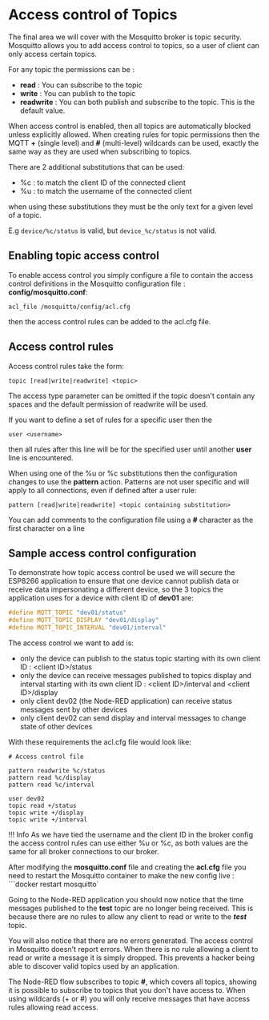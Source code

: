 # Access control of Topics

The final area we will cover with the Mosquitto broker is topic security.  Mosquitto allows you to add access control to topics, so a user of client can only access certain topics.

For any topic the permissions can be :

- **read** : You can subscribe to the topic
- **write** : You can publish to the topic
- **readwrite** : You can both publish and subscribe to the topic.  This is the default value.

When access control is enabled, then all topics are automatically blocked unless explicitly allowed.  When creating rules for topic permissions then the MQTT **+** (single level) and **#** (multi-level) wildcards can be used, exactly the same way as they are used when subscribing to topics.

There are 2 additional substitutions that can be used:

- %c : to match the client ID of the connected client
- %u : to match the username of the connected client

when using these substitutions they must be the only text for a given level of a topic.

E.g ```device/%c/status``` is valid, but ```device_%c/status``` is not valid.

## Enabling topic access control

To enable access control you simply configure a file to contain the access control definitions in the Mosquitto configuration file : **config/mosquitto.conf**:

```text
acl_file /mosquitto/config/acl.cfg
```

then the access control rules can be added to the acl.cfg file.

## Access control rules

Access control rules take the form:

```text
topic [read|write|readwrite] <topic>
```

The access type parameter can be omitted if the topic doesn't contain any spaces and the default permission of readwrite will be used.

If you want to define a set of rules for a specific user then the

```text
user <username>
```

then all rules after this line will be for the specified user until another **user** line is encountered.

When using one of the %u or %c substitutions then the configuration changes to use the **pattern** action.  Patterns are not user specific and will apply to all connections, even if defined after a user rule:

```text
pattern [read|write|readwrite] <topic containing substitution>
```

You can add comments to the configuration file using a **#** character as the first character on a line

## Sample access control configuration

To demonstrate how topic access control be used we will secure the ESP8266 application to ensure that one device cannot publish data or receive data impersonating a different device, so the 3 topics the application uses for a device with client ID of **dev01** are:

```C
#define MQTT_TOPIC "dev01/status"
#define MQTT_TOPIC_DISPLAY "dev01/display"
#define MQTT_TOPIC_INTERVAL "dev01/interval"
```

The access control we want to add is:

- only the device can publish to the status topic starting with its own client ID :  <client ID\>/status
- only the device can receive messages published to topics display and interval starting with its own client ID : <client ID\>/interval and <client ID\>/display
- only client dev02 (the Node-RED application) can receive status messages sent by other devices
- only client dev02 can send display and interval messages to change state of other devices

With these requirements the acl.cfg file would look like:

```text
# Access control file

pattern readwrite %c/status
pattern read %c/display
pattern read %c/interval

user dev02
topic read +/status
topic write +/display
topic write +/interval
```

!!! Info
    As we have tied the username and the client ID in the broker config the access control rules can use either %u or %c, as both values are the same for all broker connections to our broker.

After modifying the **mosquitto.conf** file and creating the **acl.cfg** file you need to restart the Mosquitto container to make the new config live : ```docker restart mosquitto`

Going to the Node-RED application you should now notice that the time messages published to the **test** topic are no longer being received.  This is because there are no rules to allow any client to read or write to the ***test*** topic.

You will also notice that there are no errors generated.  The access control in Mosquitto doesn't report errors.  When there is no rule allowing a client to read or write a message it is simply dropped.  This prevents a hacker being able to discover valid topics used by an application.

The Node-RED flow subscribes to topic **#**, which covers all topics, showing it is possible to subscribe to topics that you don't have access to.  When using wildcards (+ or #) you will only receive messages that have access rules allowing read access.
